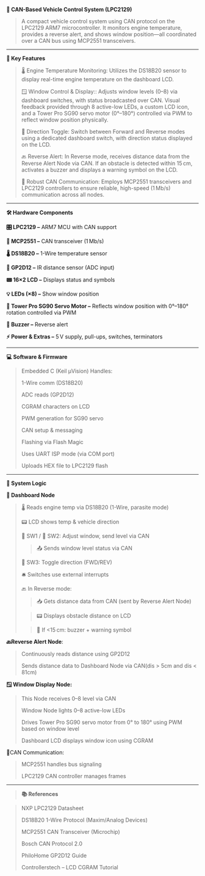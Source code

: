  **🚗 CAN-Based Vehicle Control System (LPC2129)**

> A compact vehicle control system using CAN protocol on the LPC2129 ARM7 microcontroller. It monitors engine temperature, provides a reverse alert, and shows window position—all coordinated over a CAN bus using MCP2551 transceivers.

--------------------------------------------------------------------------------------------------------------
**🔧 Key Features**

> 🌡️ Engine Temperature Monitoring: Utilizes the DS18B20 sensor to display real-time engine temperature on the dashboard LCD.
> 
> 🪟 Window Control & Display:: Adjusts window levels (0–8) via dashboard switches, with status broadcasted over CAN. Visual feedback provided through 8 active-low LEDs, a custom LCD icon, and a Tower Pro SG90 servo motor (0°–180°) controlled via PWM to reflect window position physically.
> 
> 🔁 Direction Toggle: Switch between Forward and Reverse modes using a dedicated dashboard switch, with direction status displayed on the LCD.
>
> 🔙 Reverse Alert: In Reverse mode, receives distance data from the Reverse Alert Node via CAN. If an obstacle is detected within 15 cm, activates a buzzer and displays a warning symbol on the LCD.
>
> 📶 Robust CAN Communication: Employs MCP2551 transceivers and LPC2129 controllers to ensure reliable, high-speed (1 Mb/s) communication across all nodes.

--------------------------------------------------------------------------------------------------------------
**🛠️ Hardware Components**

**🎛️ LPC2129 –** ARM7 MCU with CAN support

**🔄 MCP2551 –** CAN transceiver (1 Mb/s)

**🌡️ DS18B20 –** 1-Wire temperature sensor

**🔭 GP2D12 –** IR distance sensor (ADC input)

**📟 16×2 LCD –** Displays status and symbols

**💡 LEDs (×8) –** Show window position

**🔁 Tower Pro SG90 Servo Motor –** Reflects window position with 0°–180° rotation controlled via PWM 

**🔔 Buzzer –** Reverse alert

**⚡ Power & Extras –** 5 V supply, pull-ups, switches, terminators

--------------------------------------------------------------------------------------------------------------
**💻 Software & Firmware**
> Embedded C (Keil µVision)
> Handles:
> 
> 1-Wire comm (DS18B20)
> 
> ADC reads (GP2D12)
> 
> CGRAM characters on LCD
> 
>PWM generation for SG90 servo
> 
> CAN setup & messaging
> 
> Flashing via Flash Magic
> 
> Uses UART ISP mode (via COM port)
> 
> Uploads HEX file to LPC2129 flash

--------------------------------------------------------------------------------------------------------------
**🔁 System Logic**
 
**🧭 Dashboard Node**

> 🌡️ Reads engine temp via DS18B20 (1-Wire, parasite mode)
> 
> 📟 LCD shows temp & vehicle direction
>
> 🔼 SW1 / 🔽 SW2: Adjust window, send level via CAN
> 
> >📤 Sends window level status via CAN
> 
> 🔁 SW3: Toggle direction (FWD/REV)
>
> 🛎️ Switches use external interrupts
>
>
> 🔙 In Reverse mode:
> 
> >  📥 Gets distance data from CAN (sent by Reverse Alert Node)
>
> > 📟 Displays obstacle distance on LCD
>
> > 🚨 If <15 cm: buzzer + warning symbol

**🔙Reverse Alert Node**:

> Continuously reads distance using GP2D12
> 
> Sends distance data to Dashboard Node via CAN(dis > 5cm and dis < 81cm)

**🪟 Window Display Node:**

> This Node receives 0–8 level via CAN
> 
> Window Node lights 0–8 active-low LEDs
>
> Drives Tower Pro SG90 servo motor from 0° to 180° using PWM based on window level
> 
> Dashboard LCD displays window icon using CGRAM

📶CAN Communication:

> MCP2551 handles bus signaling
> 
> LPC2129 CAN controller manages frames
--------------------------------------------------------------------------------------------------------------
> **📚 References**

> NXP LPC2129 Datasheet
> 
> DS18B20 1-Wire Protocol (Maxim/Analog Devices)
> 
> MCP2551 CAN Transceiver (Microchip)
> 
> Bosch CAN Protocol 2.0
> 
> PhiloHome GP2D12 Guide
> 
> Controllerstech – LCD CGRAM Tutorial
